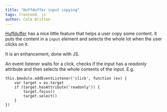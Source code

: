 ```yaml
---
title: "Huffduffer input copying"
tags: frontend, js
author: Colm Britton
---
```


[Huffduffer](https://huffduffer.com/colmjude/102092) has a nice little feature that helps a user copy some content. It puts the content in a <code>input</code> element and selects the whole lot when the user clicks on it.

It is an enhancement, done with JS.

An event listener waits for a click, checks if the input has a *readonly* attribute and then selects the whole contents of the input. E.g. 

    this.$module.addEventListener('click', function (ev) {
        var target = ev.target
        if (target.hasAttribute('readonly')) {
            target.focus()
            target.select()
        }
    })
